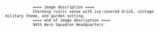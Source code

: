
                ==== image description ====
                Charming rustic venue with ivy-covered brick, vintage military theme, and garden setting.
                ==== end of image description ====
                94th Aero Squadron Headquarters